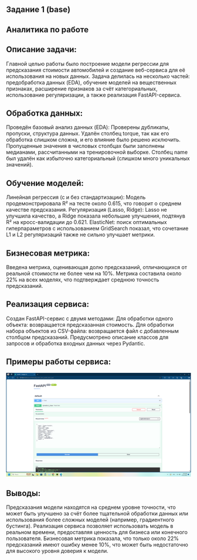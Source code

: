 ## Задание 1 (base)
  
## Аналитика по работе
## Описание задачи:

Главной целью работы было построение модели регрессии для предсказания стоимости автомобилей и создание веб-сервиса для её использования на новых данных.
Задача делилась на несколько частей: предобработка данных (EDA), обучение моделей на вещественных признаках, расширение признаков за счёт категориальных, использование регуляризации, а также реализация FastAPI-сервиса.

## Обработка данных:

Проведён базовый анализ данных (EDA):
Проверены дубликаты, пропуски, структура данных.
Удалён столбец torque, так как его обработка слишком сложна, и его влияние было решено исключить.
Пропущенные значения в числовых столбцах были заполнены медианами, рассчитанными на тренировочной выборке.
Столбец name был удалён как избыточно категориальный (слишком много уникальных значений).

## Обучение моделей:

Линейная регрессия (с и без стандартизации):
Модель продемонстрировала R² на тесте около 0.615, что говорит о среднем качестве предсказания.
Регуляризация (Lasso, Ridge):
Lasso не улучшила качество, а Ridge показала небольшие улучшения, подтянув R² на кросс-валидации до 0.621.
ElasticNet: поиск оптимальных гиперпараметров с использованием GridSearch показал, что сочетание L1 и L2 регуляризаций также не сильно улучшает метрики.

## Бизнесовая метрика:

Введена метрика, оценивающая долю предсказаний, отличающихся от реальной стоимости не более чем на 10%.
Метрика составила около 22% на всех моделях, что подтверждает среднюю точность предсказаний.

## Реализация сервиса:

Создан FastAPI-сервис с двумя методами:
Для обработки одного объекта: возвращается предсказанная стоимость.
Для обработки набора объектов из CSV-файла: возвращается файл с добавленным столбцом предсказаний.
Предусмотрено описание классов для запросов и обработка входных данных через Pydantic.

## Примеры работы сервиса:
![Example 1](FastAPI_examples/1.png)

## Выводы:

Предсказания модели находятся на среднем уровне точности, что может быть улучшено за счёт более тщательной обработки данных или использования более сложных моделей (например, градиентного бустинга).
Реализация сервиса позволяет использовать модель в реальном времени, предоставляя ценность для бизнеса или конечного пользователя.
Бизнесовая метрика показала, что только около 22% предсказаний имеют ошибку менее 10%, что может быть недостаточно для высокого уровня доверия к модели.
